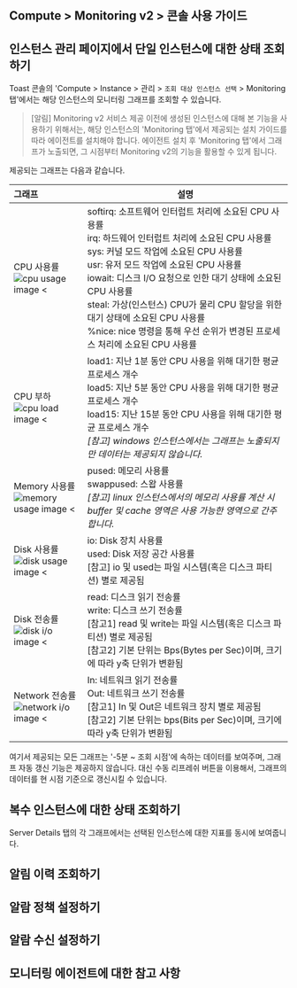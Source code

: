 ## Compute > Monitoring v2 > 콘솔 사용 가이드


## 인스턴스 관리 페이지에서 단일 인스턴스에 대한 상태 조회하기

Toast 콘솔의 'Compute > Instance > 관리 > `조회 대상 인스턴스 선택` > Monitoring 탭'에서는 해당 인스턴스의 모니터링 그래프를 조회할 수 있습니다.

> [알림]
> Monitoring v2 서비스 제공 이전에 생성된 인스턴스에 대해 본 기능을 사용하기 위해서는, 해당 인스턴스의 'Monitoring 탭'에서 제공되는 설치 가이드를 따라 에이전트를 설치해야 합니다.
> 에이전트 설치 후 'Monitoring 탭'에서 그래프가 노출되면, 그 시점부터 Monitoring v2의 기능을 활용할 수 있게 됩니다.


제공되는 그래프는 다음과 같습니다.

| 그래프 | 설명  | 
|:--------|-------|
|CPU 사용률    <br>![cpu usage image <](http://static.toastoven.net/prod_infrastructure/monitoring/v2/image_001.jpg)    | softirq: 소프트웨어 인터럽트 처리에 소요된 CPU 사용률<br>irq: 하드웨어 인터럽트 처리에 소요된 CPU 사용률<br>sys: 커널 모드 작업에 소요된 CPU 사용률<br>usr: 유저 모드 작업에 소요된 CPU 사용률<br>iowait: 디스크 I/O 요청으로 인한 대기 상태에 소요된 CPU 사용률<br>steal: 가상(인스턴스) CPU가 물리 CPU 할당을 위한 대기 상태에 소요된 CPU 사용률<br>%nice: nice 명령을 통해 우선 순위가 변경된 프로세스 처리에 소요된 CPU 사용률 |
|CPU 부하      <br>![cpu load image <](http://static.toastoven.net/prod_infrastructure/monitoring/v2/image_002.jpg)     | load1: 지난 1분 동안 CPU 사용을 위해 대기한 평균 프로세스 개수<br>load5: 지난 5분 동안 CPU 사용을 위해 대기한 평균 프로세스 개수<br>load15: 지난 15분 동안 CPU 사용을 위해 대기한 평균 프로세스 개수<br> *[참고] windows 인스턴스에서는 그래프는 노출되지만 데이터는 제공되지 않습니다.* |
|Memory 사용률 <br>![memory usage image <](http://static.toastoven.net/prod_infrastructure/monitoring/v2/image_003.jpg) | pused: 메모리 사용률<br>swappused: 스왑 사용률<br>*[참고] linux 인스턴스에서의 메모리 사용률 계산 시 buffer 및 cache 영역은 사용 가능한 영역으로 간주합니다.* |
|Disk 사용률   <br>![disk usage image <](http://static.toastoven.net/prod_infrastructure/monitoring/v2/image_004.jpg)   | io: Disk 장치 사용률<br> used: Disk 저장 공간 사용률<br>[참고] io 및 used는 파일 시스템(혹은 디스크 파티션) 별로 제공됨 |
|Disk 전송률   <br>![disk i/o image <](http://static.toastoven.net/prod_infrastructure/monitoring/v2/image_005.jpg)     | read: 디스크 읽기 전송률<br>write: 디스크 쓰기 전송률<br>[참고1] read 및 write는 파일 시스템(혹은 디스크 파티션) 별로 제공됨<br>[참고2] 기본 단위는 Bps(Bytes per Sec)이며, 크기에 따라 y축 단위가 변환됨 |
|Network 전송률<br>![network i/o image <](http://static.toastoven.net/prod_infrastructure/monitoring/v2/image_006.jpg)  | In: 네트워크 읽기 전송률<br>Out: 네트워크 쓰기 전송률<br>[참고1] In 및 Out은 네트워크 장치 별로 제공됨<br>[참고2] 기본 단위는 bps(Bits per Sec)이며, 크기에 따라 y축 단위가 변환됨 |

여기서 제공되는 모든 그래프는 '-5분 ~ 조회 시점'에 속하는 데이터를 보여주며, 그래프 자동 갱신 기능은 제공하지 않습니다.
대신 수동 리프레쉬 버튼을 이용해서, 그래프의 데이터를 현 시점 기준으로 갱신시킬 수 있습니다.



## 복수 인스턴스에 대한 상태 조회하기
Server Details 탭의 각 그래프에서는 선택된 인스턴스에 대한 지표를 동시에 보여줍니다.

## 알림 이력 조회하기

## 알람 정책 설정하기

## 알람 수신 설정하기

## 모니터링 에이전트에 대한 참고 사항
